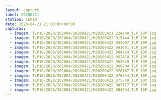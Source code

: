 ```yaml
---
layout: capture
label: 20200421
station: TLP10
date: 2020-04-21 21:00:00+00:00
capturas:
  - imagem: TLP10/2020/202004/20200421/M20200421_224248_TLP_10P.jpg
  - imagem: TLP10/2020/202004/20200421/M20200422_015444_TLP_10P.jpg
  - imagem: TLP10/2020/202004/20200421/M20200422_032907_TLP_10P.jpg
  - imagem: TLP10/2020/202004/20200421/M20200422_041041_TLP_10P.jpg
  - imagem: TLP10/2020/202004/20200421/M20200422_044724_TLP_10P.jpg
  - imagem: TLP10/2020/202004/20200421/M20200422_052410_TLP_10P.jpg
  - imagem: TLP10/2020/202004/20200421/M20200422_053949_TLP_10P.jpg
  - imagem: TLP10/2020/202004/20200421/M20200422_060704_TLP_10P.jpg
  - imagem: TLP10/2020/202004/20200421/M20200422_070107_TLP_10P.jpg
  - imagem: TLP10/2020/202004/20200421/M20200422_070754_TLP_10P.jpg
  - imagem: TLP10/2020/202004/20200421/M20200422_075740_TLP_10P.jpg
  - imagem: TLP10/2020/202004/20200421/M20200422_083717_TLP_10P.jpg
  - imagem: TLP10/2020/202004/20200421/M20200422_084034_TLP_10P.jpg
---
```

